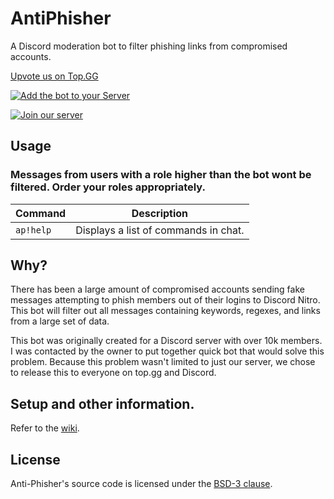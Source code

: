 # AntiPhisher

A Discord moderation bot to filter phishing links from compromised accounts.

[Upvote us on Top.GG](https://top.gg/bot/915453618461765672)

[![Add the bot to your Server](https://img.shields.io/badge/Add%20to%20your%20Server-grey?logo=Discord&style=flat-sqaured)](https://discord.com/oauth2/authorize?client_id=915453618461765672&scope=bot&permissions=134343746)

[![Join our server](https://img.shields.io/badge/Join%20our%20Server-grey?logo=Discord&style=flat-sqaured)](https://discord.gg/aYpbRh5R2H)

## Usage

### Messages from users with a role higher than the bot wont be filtered. Order your roles appropriately.

| Command   | Description                          |
| --------- | ------------------------------------ |
| `ap!help` | Displays a list of commands in chat. |

## Why?

There has been a large amount of compromised accounts sending fake messages attempting to phish members out of their logins to Discord Nitro. This bot will filter out all messages containing keywords, regexes, and links from a large set of data.

This bot was originally created for a Discord server with over 10k members. I was contacted by the owner to put together quick bot that would solve this problem. Because this problem wasn't limited to just our server, we chose to release this to everyone on top.gg and Discord.

## Setup and other information.

Refer to the [wiki](https://github.com/6ct/AntiPhisher/wiki).

## License

Anti-Phisher's source code is licensed under the [BSD-3 clause](/LICENSE).
